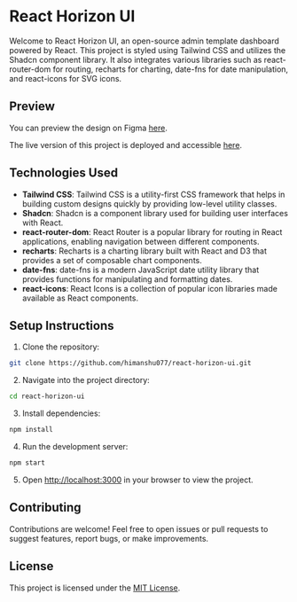 # React Horizon UI

Welcome to React Horizon UI, an open-source admin template dashboard powered by React. This project is styled using Tailwind CSS and utilizes the Shadcn component library. It also integrates various libraries such as react-router-dom for routing, recharts for charting, date-fns for date manipulation, and react-icons for SVG icons.

## Preview

You can preview the design on Figma [here](https://www.figma.com/file/w7CLlTC2YK7Y2ViSpHZl1l/Horizon-UI---Trendiest-Open-Source-Admin-Template-Dashboard-(Community)?type=design&node-id=0-1&mode=design&t=3MmRbQZXBxHRtRxY-0).

The live version of this project is deployed and accessible [here](https://react-horizon-ui.vercel.app/).

## Technologies Used

- **Tailwind CSS**: Tailwind CSS is a utility-first CSS framework that helps in building custom designs quickly by providing low-level utility classes.
- **Shadcn**: Shadcn is a component library used for building user interfaces with React.
- **react-router-dom**: React Router is a popular library for routing in React applications, enabling navigation between different components.
- **recharts**: Recharts is a charting library built with React and D3 that provides a set of composable chart components.
- **date-fns**: date-fns is a modern JavaScript date utility library that provides functions for manipulating and formatting dates.
- **react-icons**: React Icons is a collection of popular icon libraries made available as React components.

## Setup Instructions

1. Clone the repository:

```bash
git clone https://github.com/himanshu077/react-horizon-ui.git
```

2. Navigate into the project directory:

```bash
cd react-horizon-ui
```

3. Install dependencies:

```bash
npm install
```

4. Run the development server:

```bash
npm start
```

5. Open [http://localhost:3000](http://localhost:3000) in your browser to view the project.

## Contributing

Contributions are welcome! Feel free to open issues or pull requests to suggest features, report bugs, or make improvements.

## License

This project is licensed under the [MIT License](LICENSE).